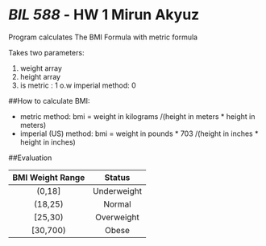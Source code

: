 # **_BIL 588_** - HW 1 Mirun Akyuz

Program calculates The BMI Formula with metric formula

Takes two parameters:
1. weight array 
2. height array
3. is metric : 1 o.w imperial method: 0



##How to calculate BMI:
* metric method: bmi = weight in kilograms /(height in meters * height in meters) 
* imperial (US) method: bmi = weight in pounds * 703  /(height in inches * height in inches)

##Evaluation

| BMI	Weight Range  |  Status       |
| :---:               | :---:         |
| (0,18]              | Underweight   |
| (18,25)             | Normal        |
| [25,30)             | Overweight    |
| [30,700)            | Obese         |
